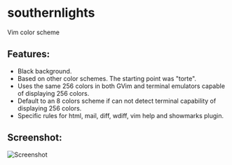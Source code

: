 southernlights
==============

Vim color scheme

Features:
---------

   - Black background.
   - Based on other color schemes. The starting point was "torte".
   - Uses the same 256 colors in both GVim and terminal emulators capable of displaying 256 colors.
   - Default to an 8 colors scheme if can not detect terminal capability of displaying 256 colors.
   - Specific rules for html, mail, diff, wdiff, vim help and showmarks plugin.

Screenshot:
-----------

![Screenshot](http://www.lepem.ufc.br/jaa/Southernlights.png "Screenshot")
